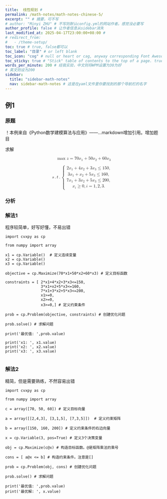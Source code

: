 ```yaml
---
title:  线性规划 # 
permalink: /math-notes/math-notes-chinese-5/
excerpt: "" # 摘要，可不写
# author: "Minyi ZHU" # 不写则默认config.yml的网站作者。感觉没必要写
author_profile: false # 让作者信息从sidebar消失
last_modified_at: 2025-04-17T23:00:00+08:00 # 
# redirect_from:
#   - /theme-setup/
toc: true # true, false都可以
toc_label: "目录" # or left blank
toc_icon: "cog" # null or heart or cag, anyway corresponding Font Awesome icon name (without fa prefix)
toc_sticky: true # "Stick" table of contents to the top of a page. true: toc floats. false: toc fixed
words_per_minute: 200 # 经我实验，中文则将WPM设置为30为好
# 英文则设为200
sidebar:
  title: "sidebar-math-notes"
  nav: sidebar-math-notes # 这是在yaml文件里你要找到的那个导航栏的名字
---
```



## 例1

### 原题

！本例来自《Python数学建模算法与应用》——...markdown增加引用。增加题目

求解

<!-- \max z = 70x_1 + 50x_2 + 60x_3 -->
<math xmlns="http://www.w3.org/1998/Math/MathML" display="block"><mo data-mjx-texclass="OP" movablelimits="true">max</mo><mi>z</mi><mo>=</mo><mn>70</mn><msub><mi>x</mi><mn>1</mn></msub><mo>+</mo><mn>50</mn><msub><mi>x</mi><mn>2</mn></msub><mo>+</mo><mn>60</mn><msub><mi>x</mi><mn>3</mn></msub></math>

<!-- 
s.t.\begin{cases}2x_1 + 4x_2 + 3x_3 \le 150,
 \\ 3x_1 +  x_2 + 5x_3 \le 160,
 \\ 7x_1 + 3x_2 + 5x_3 \le 200,
 \\ x_i \ge 0, i = 1,2,3.
\end{cases}
 -->
<math xmlns="http://www.w3.org/1998/Math/MathML" display="block"><mi>s</mi><mo>.</mo><mi>t</mi><mo>.</mo><mrow data-mjx-texclass="INNER"><mo data-mjx-texclass="OPEN">{</mo><mtable columnalign="left left" columnspacing="1em" rowspacing=".2em"><mtr><mtd><mn>2</mn><msub><mi>x</mi><mn>1</mn></msub><mo>+</mo><mn>4</mn><msub><mi>x</mi><mn>2</mn></msub><mo>+</mo><mn>3</mn><msub><mi>x</mi><mn>3</mn></msub><mo>≤</mo><mn>150</mn><mo>,</mo></mtd></mtr><mtr><mtd><mn>3</mn><msub><mi>x</mi><mn>1</mn></msub><mo>+</mo><msub><mi>x</mi><mn>2</mn></msub><mo>+</mo><mn>5</mn><msub><mi>x</mi><mn>3</mn></msub><mo>≤</mo><mn>160</mn><mo>,</mo></mtd></mtr><mtr><mtd><mn>7</mn><msub><mi>x</mi><mn>1</mn></msub><mo>+</mo><mn>3</mn><msub><mi>x</mi><mn>2</mn></msub><mo>+</mo><mn>5</mn><msub><mi>x</mi><mn>3</mn></msub><mo>≤</mo><mn>200</mn><mo>,</mo></mtd></mtr><mtr><mtd><msub><mi>x</mi><mi>i</mi></msub><mo>≥</mo><mn>0</mn><mo>,</mo><mi>i</mi><mo>=</mo><mn>1</mn><mo>,</mo><mn>2</mn><mo>,</mo><mn>3.</mn></mtd></mtr></mtable><mo data-mjx-texclass="CLOSE" fence="true" stretchy="true" symmetric="true"></mo></mrow></math>

### 分析





### 解法1

程序较简单，好写好懂，不易出错

```
import cvxpy as cp

from numpy import array

x1 = cp.Variable()  # 定义连续变量
x2 = cp.Variable() 
x3 = cp.Variable() 

objective = cp.Maximize(70*x1+50*x2+60*x3) # 定义目标函数

constraints = [ 2*x1+4*x2+3*x3<=150,
                3*x1+x2+5*x3<=160,
                7*x1+3*x2+5*x3<=200,
                x1>=0,
                x2>=0,
                x3>=0,] # 定义约束条件

prob = cp.Problem(objective, constraints) # 创建优化问题

prob.solve() # 求解问题

print('最优值: ',prob.value)

print('x1: ', x1.value)
print('x2: ', x2.value)
print('x3: ', x3.value)


```

### 解法2

精简，但是需要熟练，不然容易出错

```
import cvxpy as cp

from numpy import array

c = array([70, 50, 60]) # 定义目标向量

a = array([[2,4,3], [3,1,5], [7,3,5]])  # 定义约束矩阵

b = array([150, 160, 200]) # 定义约束条件的右边向量

x = cp.Variable(3, pos=True) # 定义3个决策变量

obj = cp.Maximize(c@x) # 构造目标函数。@是矩阵乘法的乘号

cons = [ a@x <= b] # 构造约束条件。注意是[]

prob = cp.Problem(obj, cons) # 创建优化问题

prob.solve() # 求解问题

print('最优值: ',prob.value)
print('最优解: ', x.value)

```


